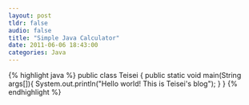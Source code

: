 ```yaml
---
layout: post
tldr: false
audio: false
title: "Simple Java Calculator"
date: 2011-06-06 18:43:00
categories: Java
---
```






{% highlight java %}
public class Teisei {
    public static void main(String args[]){
        System.out.println("Hello world! This is Teisei's blog");
    }
}
{% endhighlight %}